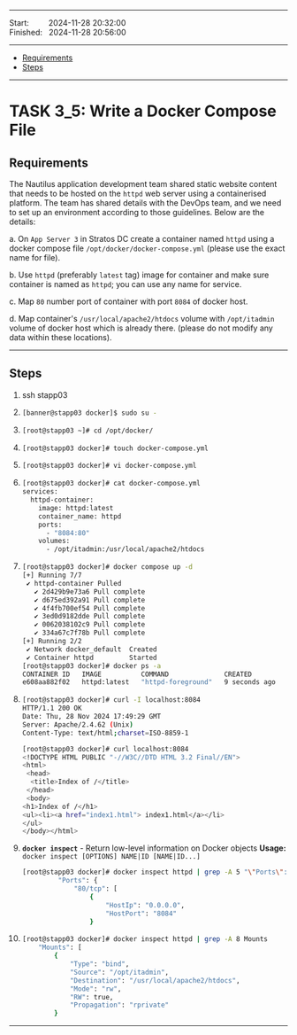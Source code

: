 
------------------------------

Start: &nbsp;&nbsp;&nbsp;&nbsp;&nbsp;&nbsp;&nbsp;&nbsp;2024-11-28 20:32:00  
Finished: &nbsp;&nbsp;2024-11-28 20:56:00

------------------------------

- [Requirements](#requirements)
- [Steps](#steps)

------------------------------

# TASK 3_5: Write a Docker Compose File

## Requirements

The Nautilus application development team shared static website content that needs to be hosted on the `httpd` web server using a containerised platform.
The team has shared details with the DevOps team, and we need to set up an environment according to those guidelines.
Below are the details:

a. On `App Server 3` in Stratos DC create a container named `httpd` using a docker compose file `/opt/docker/docker-compose.yml` (please use the exact name for file).

b. Use `httpd` (preferably `latest` tag) image for container and make sure container is named as `httpd`; you can use any name for service.

c. Map `80` number port of container with port `8084` of docker host.

d. Map container's `/usr/local/apache2/htdocs` volume with `/opt/itadmin` volume of docker host which is already there. (please do not modify any data within these locations).

------------------------------

## Steps

1. ssh stapp03
2. ```bash
   [banner@stapp03 docker]$ sudo su -
   ```
3. 
   ```bash
   [root@stapp03 ~]# cd /opt/docker/
   ```
4. ```bash
   [root@stapp03 docker]# touch docker-compose.yml
   ```
5. ```bash
   [root@stapp03 docker]# vi docker-compose.yml
   ```
6. ```bash
   [root@stapp03 docker]# cat docker-compose.yml 
   services:
     httpd-container:
       image: httpd:latest
       container_name: httpd
       ports:
         - "8084:80"
       volumes:
         - /opt/itadmin:/usr/local/apache2/htdocs
   ```
7. ```bash
   [root@stapp03 docker]# docker compose up -d
   [+] Running 7/7
    ✔ httpd-container Pulled                                                                                             9.6s 
      ✔ 2d429b9e73a6 Pull complete                                                                                       3.8s 
      ✔ d675ed392a91 Pull complete                                                                                       4.3s 
      ✔ 4f4fb700ef54 Pull complete                                                                                       4.9s 
      ✔ 3ed0d9182dde Pull complete                                                                                       5.9s 
      ✔ 0062038102c9 Pull complete                                                                                       8.6s 
      ✔ 334a67c7f78b Pull complete                                                                                       9.4s 
   [+] Running 2/2
    ✔ Network docker_default  Created                                                                                    0.1s 
    ✔ Container httpd         Started                                                                                    2.5s 
   [root@stapp03 docker]# docker ps -a
   CONTAINER ID   IMAGE          COMMAND              CREATED         STATUS         PORTS                  NAMES
   e608aa882f02   httpd:latest   "httpd-foreground"   9 seconds ago   Up 6 seconds   0.0.0.0:8084->80/tcp   httpd
   ```
8. ```bash
   [root@stapp03 docker]# curl -I localhost:8084
   HTTP/1.1 200 OK
   Date: Thu, 28 Nov 2024 17:49:29 GMT
   Server: Apache/2.4.62 (Unix)
   Content-Type: text/html;charset=ISO-8859-1
   
   [root@stapp03 docker]# curl localhost:8084
   <!DOCTYPE HTML PUBLIC "-//W3C//DTD HTML 3.2 Final//EN">
   <html>
    <head>
     <title>Index of /</title>
    </head>
    <body>
   <h1>Index of /</h1>
   <ul><li><a href="index1.html"> index1.html</a></li>
   </ul>
   </body></html>
   ```
9. **`docker inspect`** - Return low-level information on Docker objects
   **Usage:**	`docker inspect [OPTIONS] NAME|ID [NAME|ID...]`
   ```bash
   [root@stapp03 docker]# docker inspect httpd | grep -A 5 "\"Ports\":"
            "Ports": {
                "80/tcp": [
                    {
                        "HostIp": "0.0.0.0",
                        "HostPort": "8084"
                    }
   ```
10. ```bash
    [root@stapp03 docker]# docker inspect httpd | grep -A 8 Mounts
        "Mounts": [
            {
                "Type": "bind",
                "Source": "/opt/itadmin",
                "Destination": "/usr/local/apache2/htdocs",
                "Mode": "rw",
                "RW": true,
                "Propagation": "rprivate"
            }
    ```

[//]: # (You have successfully completed the challenge.Results have been saved. Ref ID:6407203e741b204d59fbe9d4)
------------------------------


